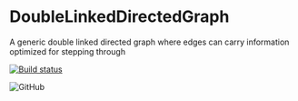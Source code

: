 # DoubleLinkedDirectedGraph
A generic double linked directed graph where edges can carry information optimized for stepping through

[![Build status](https://ci.appveyor.com/api/projects/status/0pldudidqyhhq3cn/branch/master?svg=true)](https://ci.appveyor.com/project/larsbuch/doublelinkeddirectedgraph/branch/master)

![GitHub](https://img.shields.io/github/license/DevelApp-dk/DoubleLinkedDirectedGraph)
